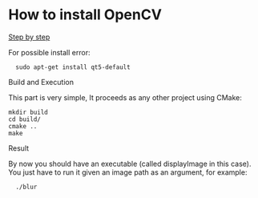 # How to install OpenCV

[Step by step](http://www.linuxhispano.net/2012/11/05/instalar-opencv-2-4-2-ubuntu-12-04/)

For possible install error:

      sudo apt-get install qt5-default

Build and Execution

This part is very simple, It proceeds as any other project using CMake:

```
mkdir build
cd build/
cmake ..
make
```

Result

By now you should have an executable (called displayImage in this case).
You just have to run it given an image path as an argument, for example:

      ./blur
